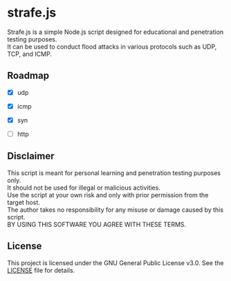 # strafe.js

Strafe.js is a simple Node.js script designed for educational and penetration testing purposes.  
It can be used to conduct flood attacks in various protocols such as UDP, TCP, and ICMP.

## Roadmap
- [x] udp  
- [x] icmp
- [x] syn
- [ ] http


## Disclaimer
This script is meant for personal learning and penetration testing purposes only.  
It should not be used for illegal or malicious activities.  
Use the script at your own risk and only with prior permission from the target host.  
The author takes no responsibility for any misuse or damage caused by this script.  
BY USING THIS SOFTWARE YOU AGREE WITH THESE TERMS.  

## License
This project is licensed under the GNU General Public License v3.0. See the [LICENSE](LICENSE) file for details.
